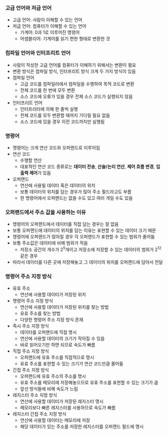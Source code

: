 ### 고급 언어와 저급 언어
- 고급 언어: 사람이 이해할 수 있는 언어
- 저급 언어: 컴퓨터가 이해할 수 있는 언어
  - 기계어: 0과 1로 이루어진 명령어
  - 어셈블리어: 기계어를 읽기 편한 형태로 변환한 것

### 컴파일 언어와 인터프리트 언어
- 사람이 작성한 고급 언어를 컴퓨터가 이해하기 위해서는 변환이 필요
- 변환 방식은 컴파일 방식, 인터프리트 방식 크게 두 가지 방식이 있음
- 컴파일 언어 
  - 고급 코드를 컴파일러에서 컴파일을 수행하여 목적 코드로 변환
  - 전체 코드를 한 번에 모두 변환
  - 소스 코드에 오류가 있을 경우 전체 소스 코드가 실행되지 않음
- 인터프리트 언어
  - 인터프리터에 의해 한 줄씩 실행
  - 전체 코드를 모두 변환할 때까지 기다릴 필요 없음 
  - 소스 코드에 있을 경우 이전 코드까지만 실행됨
  
### 명령어
- 명령어는 크게 연산 코드와 오퍼랜드로 이루어짐
- 연산 코드
  - 수행할 연산
  - 대표적인 연산 코드 종류로는 **데이터 전송**, **산술/논리 연산**, **제어 흐름 변경**, **입출력 제어**가 있음
- 오퍼랜드
  - 연산에 사용될 데이터 혹은 데이터의 위치
  - 보통 데이터의 위치를 담는 경우가 많아 주소 필드라고도 부름
  - 한 명령어에서 오퍼랜드는 없을 수도 있고 여러 개일 수도 있음

### 오퍼랜드에서 주소 값을 사용하는 이유
- 명령어의 오퍼랜드에서 데이터를 직접 담는 경우는 잘 없음
- 보통 오퍼랜드에 데이터의 위치를 담는 이유는 표현할 수 있는 데이터 크기 때문
- 명령어에 오퍼랜드가 많아질 경우 각 오퍼랜드가 표현할 수 있는 범위가 줄어듦
- 보통 주소값은 데이터에 비해 범위가 작음
  - 저장소 공간의 개수가 $2^5$개이고 저장소에 저장할 수 있는 데이터의 범위가 $2^{12}$ 같은 경우
- 따라서 데이터를 다른 곳에 저장해놓고 그 데이터의 위치를 오퍼랜드에 담아서 전달

### 명령어 주소 지정 방식
- 유효 주소
  - 연산에 사용할 데이터가 저장된 위치
- 명령어 주소 지정 방식
  - 연산에 사용할 데이터가 저장된 위치를 찾는 방법
  - 유효 주소를 찾는 방법
  - 다양한 명령어 주소 지정 방식 존재
- 즉시 주소 지정 방식
  - 데이터를 오퍼랜드에 직접 명시
  - 연산에 사용할 데이터의 크기가 작아질 수 있음
  - 바로 읽어오기만 하면 되므로 속도가 빠름
- 직접 주소 지정 방식
  - 오퍼랜드에 유효 주소를 직접적으로 명시
  - 유효 주소를 표현할 수 있는 크기가 연산 코드만큼 줄어듦
- 간접 주소 지정 방식
  - 오퍼랜드에 유효 주소의 주소를 명시
  - 유효 주소를 메모리에 저장해놓으므로 유효 주소를 표현할 수 있는 크기가 큼
  - 앞선 방식들에 비해 속도가 느림
- 레지스터 주소 지정 방식
  - 연산에 사용할 데이터가 저장된 레지스터 명시
  - 메모리보다 빠른 레지스터를 사용하므로 속도가 빠름
- 레지스터 간접 주소 지정 방식
  - 연산에 사용할 데이터는 메모리에 저장
  - 해당 데이터가 있는 주소를 저장한 레지스터를 오퍼랜드 필드에 명시